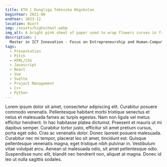 ```yaml
---
title: KTH | Kungliga Tekniska Högskolan
beginYear: 2021-08
endYear: 2023-12
location: Niort
img: /assets/highschool.webp
img_alt: A bright pink sheet of paper used to wrap flowers curves in front of rich blue background
description: |
  Master in ICT Innovation - Focus on Entrepreneurship and Human-Computer Interaction.
tags:
  - Presentation
  - Pitch
  - HTML/CSS
  - Javascript
  - React
  - Vue
  - Svelte
  - Project Management
  - C++ 
  - Python
---
```


Lorem ipsum dolor sit amet, consectetur adipiscing elit. Curabitur posuere commodo venenatis. Pellentesque habitant morbi tristique senectus et netus et malesuada fames ac turpis egestas. Nam non ligula vel metus efficitur hendrerit. In hac habitasse platea dictumst. Praesent et mauris ut mi dapibus semper. Curabitur tortor justo, efficitur sit amet pretium cursus, porta eget odio. Cras ac venenatis dolor. Donec laoreet posuere malesuada. Curabitur nec mi tempor, placerat leo sit amet, tincidunt est. Quisque pellentesque venenatis magna, eget tristique nibh pulvinar in. Vestibulum vitae volutpat arcu. Aenean ut malesuada odio, sit amet pellentesque odio. Suspendisse nunc elit, blandit nec hendrerit non, aliquet at magna. Donec id leo ut nulla sagittis sodales.
